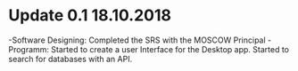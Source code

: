 # Update 0.1	18.10.2018
-Software Designing:
	Completed the SRS with the MOSCOW Principal
-Programm:
	Started to create a user Interface for the Desktop app.
	Started to search for databases with an API.
